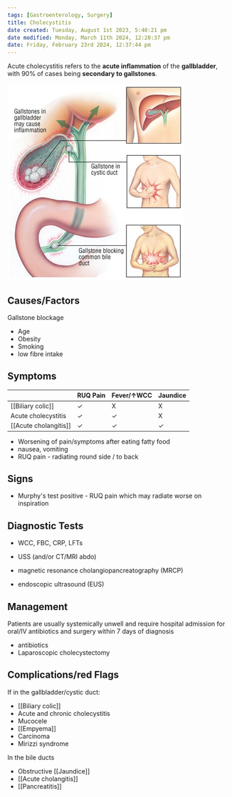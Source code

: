 ```yaml
---
tags: [Gastroenterology, Surgery]
title: Cholecystitis
date created: Tuesday, August 1st 2023, 5:40:21 pm
date modified: Monday, March 11th 2024, 12:20:37 pm
date: Friday, February 23rd 2024, 12:37:44 pm
---
```

Acute cholecystitis refers to the **acute inflammation** of the **gallbladder**, with 90% of cases being **secondary to gallstones**.

![|375](z_attachments/375-3.png)

## Causes/Factors

Gallstone blockage
- Age
- Obesity
- Smoking
- low fibre intake

## Symptoms

|                     | **RUQ Pain** | **Fever/$\uparrow$WCC** | **Jaundice** |
| ------------------- | ------------ | ----------------------- | ------------ |
| [[Biliary colic]]       | $\checkmark$ | X                       | X            |
| Acute cholecystitis | $\checkmark$ | $\checkmark$            | X            |
| [[Acute cholangitis]]         | $\checkmark$ | $\checkmark$            | $\checkmark$ |

- Worsening of pain/symptoms after eating fatty food
- nausea, vomiting
- RUQ pain - radiating round side / to back

## Signs

- Murphy's test positive - RUQ pain which may radiate worse on inspiration

## Diagnostic Tests

- WCC, FBC, CRP, LFTs
- USS (and/or CT/MRI abdo)

- magnetic resonance cholangiopancreatography (MRCP)
- endoscopic ultrasound (EUS)

## Management

Patients are usually systemically unwell and require hospital admission for oral/IV antibiotics and surgery within 7 days of diagnosis
- antibiotics
- Laparoscopic cholecystectomy

## Complications/red Flags

If in the gallbladder/cystic duct:

- [[Biliary colic]]
- Acute and chronic cholecystitis
- Mucocele
- [[Empyema]]
- Carcinoma
- Mirizzi syndrome

In the bile ducts

- Obstructive [[Jaundice]]
- [[Acute cholangitis]]
- [[Pancreatitis]]
